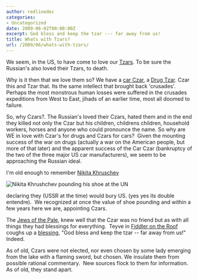 ```yaml
---
author: redlinedoc
categories:
- Uncategorized
date: 2009-06-02T00:00:00Z
excerpt: God bless and keep the tzar --- far away from us!
title: Whats with Tzars?
url: /2009/06/whats-with-tzars/
---
```


We seem, in the US, to have come to love our [Tzars](http://en.wikipedia.org/wiki/Tsar). To be sure the Russian's also loved their Tzars, to death.

Why is it then that we love them so? We have a [car Czar][1], a [Drug Tzar][2]. Czar this and Tzar that. Its the same intellect that brought back 'crusades'. Perhaps the most monstrous human losses were suffered in the crusades expeditions from West to East, jihads of an earlier time, most all doomed to failure.

So, why Czars?. The Russian's loved their Czars, hated them and in the end they killed not only the Czar but his children, childrens children, household workers, horses and anyone who could pronounce the name. So why are WE in love with Czar's for drugs and Czars for cars?  Given the mounting success of the war on drugs (actually a war on the American people, but more of that later) and the apparent success of the Car Czar (bankruptcy of the two of the three major US car manufacturers), we seem to be approaching the Russian ideal.

I'm old enough to remember [Nikita Khruschev][3]

![Nikita Khrushchev pounding his shoe at the UN](http://www.deceptively-simple.com/wp-content/uploads/2008/12/khrushchev_shoe1.jpg) 

declaring they (USSR at the time) would bury US. (yes yes its double entendre).  We recognized at once the value of shoe pounding and within a few years here we are, appointing Czars.

The [Jews of the Pale][4], knew well that the Czar was no friend but as with all things they had blessings for everything.  Teyve in [Fiddler on the Roof][5] coughs up a [blessing][6], "God bless and keep the tzar -- far away from us!"  Indeed.

As of old, Czars were not elected, nor even chosen by some lady emerging from the lake with a flaming sword, but chosen. We insulate them from possible rational commentary.  New sources flock to them for information. As of old, they stand apart.

 [1]: http://blogs.consumerreports.org/cars/2009/02/president-obama-names-car-czar-council.html
 [2]: http://www.time.com/time/politics/article/0,8599,1879306,00.html
 [3]: http://www.bbc.co.uk/history/historic_figures/khrushchev_nikita.shtml
 [4]: http://www.friends-partners.org/partners/beyond-the-pale
 [5]: http://www.musicalheaven.com/Detailed/1509.html
 [6]: http://www.jewfaq.org/prayer.htm
